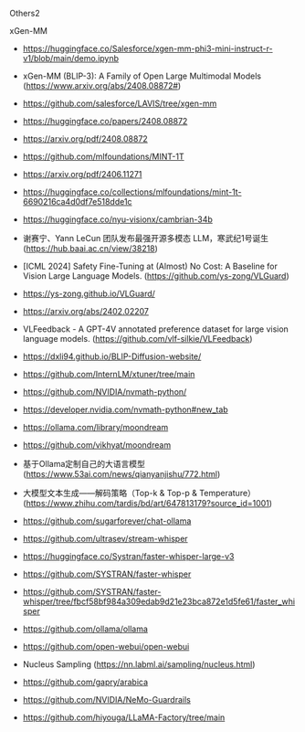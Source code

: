 Others2

xGen-MM
- https://huggingface.co/Salesforce/xgen-mm-phi3-mini-instruct-r-v1/blob/main/demo.ipynb
- xGen-MM (BLIP-3): A Family of Open Large Multimodal Models (https://www.arxiv.org/abs/2408.08872#)
- https://github.com/salesforce/LAVIS/tree/xgen-mm
- https://huggingface.co/papers/2408.08872
- https://arxiv.org/pdf/2408.08872

- https://github.com/mlfoundations/MINT-1T
- https://arxiv.org/pdf/2406.11271
- https://huggingface.co/collections/mlfoundations/mint-1t-6690216ca4d0df7e518dde1c

- https://huggingface.co/nyu-visionx/cambrian-34b
- 谢赛宁、Yann LeCun 团队发布最强开源多模态 LLM，寒武纪1号诞生 (https://hub.baai.ac.cn/view/38218)

- [ICML 2024] Safety Fine-Tuning at (Almost) No Cost: A Baseline for Vision Large Language Models. (https://github.com/ys-zong/VLGuard)
- https://ys-zong.github.io/VLGuard/
- https://arxiv.org/abs/2402.02207
- VLFeedback - A GPT-4V annotated preference dataset for large vision language models. (https://github.com/vlf-silkie/VLFeedback)

- https://dxli94.github.io/BLIP-Diffusion-website/

- https://github.com/InternLM/xtuner/tree/main

- https://github.com/NVIDIA/nvmath-python/
- https://developer.nvidia.com/nvmath-python#new_tab

- https://ollama.com/library/moondream
- https://github.com/vikhyat/moondream

- 基于Ollama定制自己的大语言模型(https://www.53ai.com/news/qianyanjishu/772.html)

- 大模型文本生成——解码策略（Top-k & Top-p & Temperature） (https://www.zhihu.com/tardis/bd/art/647813179?source_id=1001)

- https://github.com/sugarforever/chat-ollama
- https://github.com/ultrasev/stream-whisper
- https://huggingface.co/Systran/faster-whisper-large-v3
- https://github.com/SYSTRAN/faster-whisper
- https://github.com/SYSTRAN/faster-whisper/tree/fbcf58bf984a309edab9d21e23bca872e1d5fe61/faster_whisper

- https://github.com/ollama/ollama
- https://github.com/open-webui/open-webui

- Nucleus Sampling (https://nn.labml.ai/sampling/nucleus.html)

- https://github.com/gapry/arabica

- https://github.com/NVIDIA/NeMo-Guardrails

- https://github.com/hiyouga/LLaMA-Factory/tree/main
